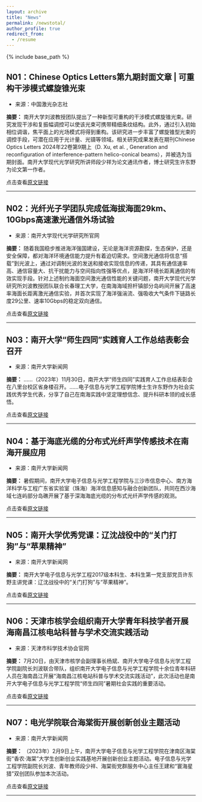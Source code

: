 ```yaml
---
layout: archive
title: "News"
permalink: /newstotal/
author_profile: true
redirect_from:
  - /resume
---
```


{% include base_path %}


<h2>N01：Chinese Optics Letters第九期封面文章 | 可重构干涉模式螺旋锥光束 </h2>

* 来源：中国激光杂志社

**摘要：**
南开大学刘波教授团队提出了一种新型可重构的干涉模式螺旋锥光束。研究发现干涉和复振幅调控可以使该光束可携带精细条纹结构。此外，通过引入初始相位调谐，焦平面上的光场模式将得到重构。该研究进一步丰富了螺旋锥型光束的调控手段，可潜在应用于光计量、光镊等领域。相关研究成果发表在期刊Chinese Optics Letters 2024年22卷第9期上（D. Xu, et al. , Generation and reconfiguration of interference-pattern helico-conical beams），并被选为当期封面。南开大学现代光学研究所讲师段少祥为论文通讯作者，博士研究生许东野为论文第一作者。

点击查看[原文链接](https://mp.weixin.qq.com/s/rh1Z2-0AgPKfXVu7YX2IkA)

------------

<h2>N02：光纤光子学团队完成低海拔海面29km、10Gbps高速激光通信外场试验</h2>

* 来源：南开大学现代光学研究所官网

**摘要：**
随着我国稳步推进海洋强国建设，无论是海洋资源勘探，生态保护，还是安全保障，都对海洋环境通信能力提升有着迫切需求。空间激光通信将信息“搭载”到光波上，通过对调制光波的发送和接收实现信息的传递，其具有通信速率高、通信容量大、抗干扰能力与空间指向性强等优点，是海洋环境长距离通信的有效实现手段。针对上述制约海面空间激光通信性能的关键问题，南开大学现代光学研究所刘波教授团队联合长春理工大学，在南海海域担杆镇部分岛屿间开展了高速率海面长距离激光通信实验，并首次实现了海洋强湍流、强吸收大气条件下链路长度29公里、速率10Gbps的稳定双向通信。

点击查看[原文链接](https://imo.nankai.edu.cn/info/1054/1555.htm)

------------

<h2>N03：南开大学“师生四同”实践育人工作总结表彰会召开</h2>

* 来源：南开大学新闻网

**摘要：**
 ……（2023年）11月30日，南开大学“师生四同”实践育人工作总结表彰会在八里台校区省身楼召开。……电子信息与光学工程学院博士生许东野作为社会实践优秀学生代表，分享了自己在南海实践中坚定理想信念、提升科研本领的成长感悟。

点击查看[原文链接](https://news.nankai.edu.cn/ywsd/system/2023/12/01/030059155.shtml)

------------

<h2>N04：基于海底光缆的分布式光纤声学传感技术在南海开展应用</h2>

* 来源：南开大学新闻网

**摘要：**
暑假期间，南开大学电子信息与光学工程学院与三沙市信息中心、南方海洋科学与工程广东省实验室（珠海）海洋信息感知与融合创新团队，共同在西沙海域七连屿部分岛礁开展了基于深海海底光缆的分布式光纤声学传感的观测。

点击查看[原文链接](https://news.nankai.edu.cn/zhxw/system/2022/09/06/030052705.shtml)

------------

<h2>N05：南开大学优秀党课：辽沈战役中的“关门打狗”与“苹果精神”</h2>

* 来源：南开大学新闻网

**摘要：**
南开大学电子信息与光学工程2017级本科生、本科生第一党支部党员许东野主讲党课：辽沈战役中的“关门打狗”与“苹果精神”。

点击查看[原文链接](https://news.nankai.edu.cn/ztbd/system/2021/11/18/030048943.shtml)

------------

<h2>N06：天津市核学会组织南开大学青年科技学者开展海南昌江核电站科普与学术交流实践活动</h2>

* 来源：天津市科学技术协会官网

**摘要：**
7月20日，由天津市核学会副理事长杨斌、南开大学电子信息与光学工程学院副院长刘波联合带队，组织南开大学电子信息与光学工程学院十余位青年科研人员在海南昌江开展“海南昌江核电站科普与学术交流实践活动”，此次活动也是南开大学电子信息与光学工程学院“师生四同”暑期社会实践的重要活动。

点击查看[原文链接](https://www.tast.org.cn/sjxh/system/2022/08/01/030016740.shtml)

------------

<h2>N07：电光学院联合海棠街开展创新创业主题活动</h2>

* 来源：南开大学新闻网

**摘要：**
（2023年）2月9日上午，南开大学电子信息与光学工程学院在津南区海棠街“香农·海棠”大学生创新创业实践基地开展创新创业主题活动。电子信息与光学工程学院副院长刘波、青年教师段少祥、海棠街党群服务中心主任王建和“寰海星猎”双创团队参加本次活动。

点击查看[原文链接](https://news.nankai.edu.cn/dcxy/system/2023/02/16/030054392.shtml)

------------

